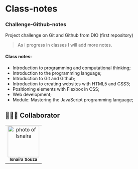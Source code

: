 # Class-notes

### Challenge-Github-notes
Project challenge on Git and Github from DIO (first repository)

>As i progress in classes I will add more notes.



#### Class notes: 

- Introduction to programming and computational thinking;
- Introduction to the programming language;
- Introduction to Git and Github;
- Introduction to creating websites with HTML5 and CSS3;
- Positioning elements with Flexbox in CSS;
- Web development;
- Module: Mastering the JavaScript programming language;


## 🤝👩🏻 Collaborator


<table>
  <tr>
    <td align="center">
      <a href="#">
        <img src="https://avatars.githubusercontent.com/u/95285602?s=400&u=ed631ca82ce931b1f23877b14b677c651db231b6&v=4" width="100px;" alt="photo of Isnaíra"/><br>
        <sub>
          <b>Isnaíra Souza</b>
        </sub>
      </a>
    </td>
    
</table>

